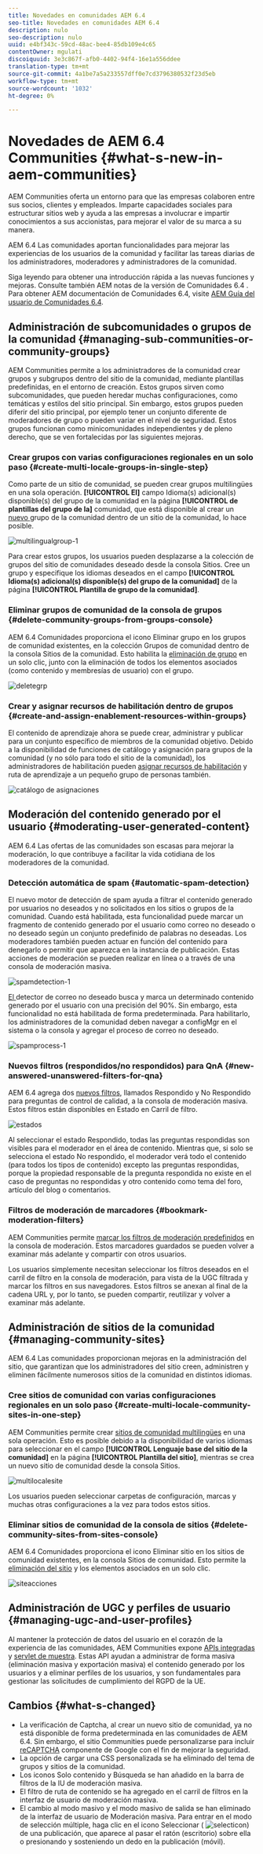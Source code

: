 ```yaml
---
title: Novedades en comunidades AEM 6.4
seo-title: Novedades en comunidades AEM 6.4
description: nulo
seo-description: nulo
uuid: e4bf343c-59cd-48ac-bee4-85db109e4c65
contentOwner: mgulati
discoiquuid: 3e3c867f-afb0-4402-94f4-16e1a556ddee
translation-type: tm+mt
source-git-commit: 4a1be7a5a233557dff0e7cd3796380532f23d5eb
workflow-type: tm+mt
source-wordcount: '1032'
ht-degree: 0%

---
```



# Novedades de AEM 6.4 Communities {#what-s-new-in-aem-communities}

AEM Communities oferta un entorno para que las empresas colaboren entre sus socios, clientes y empleados. Imparte capacidades sociales para estructurar sitios web y ayuda a las empresas a involucrar e impartir conocimientos a sus accionistas, para mejorar el valor de su marca a su manera.

AEM 6.4 Las comunidades aportan funcionalidades para mejorar las experiencias de los usuarios de la comunidad y facilitar las tareas diarias de los administradores, moderadores y administradores de la comunidad.

Siga leyendo para obtener una introducción rápida a las nuevas funciones y mejoras. Consulte también AEM notas de la versión de Comunidades 6.4 [](../release-notes/communities-release-notes.md). Para obtener AEM documentación de Comunidades 6.4, visite [AEM Guía del usuario de Comunidades 6.4](home.md).

## Administración de subcomunidades o grupos de la comunidad {#managing-sub-communities-or-community-groups}

AEM Communities permite a los administradores de la comunidad crear grupos y subgrupos dentro del sitio de la comunidad, mediante plantillas predefinidas, en el entorno de creación. Estos grupos sirven como subcomunidades, que pueden heredar muchas configuraciones, como temáticas y estilos del sitio principal. Sin embargo, estos grupos pueden diferir del sitio principal, por ejemplo tener un conjunto diferente de moderadores de grupo o pueden variar en el nivel de seguridad. Estos grupos funcionan como minicomunidades independientes y de pleno derecho, que se ven fortalecidas por las siguientes mejoras.

### Crear grupos con varias configuraciones regionales en un solo paso {#create-multi-locale-groups-in-single-step}

Como parte de un sitio de comunidad, se pueden crear grupos multilingües en una sola operación. **[!UICONTROL El]** campo Idioma(s) adicional(s) disponible(s) del grupo de la comunidad en la página  **[!UICONTROL de plantillas del grupo de la]** comunidad, que está disponible al crear un  [nuevo ](groups.md) grupo de la comunidad dentro de un sitio de la comunidad, lo hace posible.

![multilingualgroup-1](assets/multilingualgroup-1.png)

Para crear estos grupos, los usuarios pueden desplazarse a la colección de grupos del sitio de comunidades deseado desde la consola Sitios. Cree un grupo y especifique los idiomas deseados en el campo **[!UICONTROL Idioma(s) adicional(s) disponible(s) del grupo de la comunidad]** de la página **[!UICONTROL Plantilla de grupo de la comunidad]**.

### Eliminar grupos de comunidad de la consola de grupos {#delete-community-groups-from-groups-console}

AEM 6.4 Comunidades proporciona el icono Eliminar grupo en los grupos de comunidad existentes, en la colección Grupos de comunidad dentro de la consola Sitios de la comunidad. Esto habilita la [eliminación de grupo](groups.md#deleting-the-group) en un solo clic, junto con la eliminación de todos los elementos asociados (como contenido y membresías de usuario) con el grupo.

![deletegrp](assets/deletegrp.png)

### Crear y asignar recursos de habilitación dentro de grupos {#create-and-assign-enablement-resources-within-groups}

El contenido de aprendizaje ahora se puede crear, administrar y publicar para un conjunto específico de miembros de la comunidad objetivo. Debido a la disponibilidad de funciones de catálogo y asignación para grupos de la comunidad (y no sólo para todo el sitio de la comunidad), los administradores de habilitación pueden [asignar recursos de habilitación](resource.md) y ruta de aprendizaje a un pequeño grupo de personas también.

![catálogo de asignaciones](assets/assignmentcatalog.png)

## Moderación del contenido generado por el usuario {#moderating-user-generated-content}

AEM 6.4 Las ofertas de las comunidades son escasas para mejorar la moderación, lo que contribuye a facilitar la vida cotidiana de los moderadores de la comunidad.

### Detección automática de spam {#automatic-spam-detection}

El nuevo motor de detección de spam ayuda a filtrar el contenido generado por usuarios no deseados y no solicitados en los sitios o grupos de la comunidad. Cuando está habilitada, esta funcionalidad puede marcar un fragmento de contenido generado por el usuario como correo no deseado o no deseado según un conjunto predefinido de palabras no deseadas. Los moderadores también pueden actuar en función del contenido para denegarlo o permitir que aparezca en la instancia de publicación. Estas acciones de moderación se pueden realizar en línea o a través de una consola de moderación masiva.

![spamdetection-1](assets/spamdetection-1.png)

[El ](moderate-ugc.md#spam-detection) detector de correo no deseado busca y marca un determinado contenido generado por el usuario con una precisión del 90%. Sin embargo, esta funcionalidad no está habilitada de forma predeterminada. Para habilitarlo, los administradores de la comunidad deben navegar a configMgr en el sistema o la consola y agregar el proceso de correo no deseado.

![spamprocess-1](assets/spamprocess-1.png)

### Nuevos filtros (respondidos/no respondidos) para QnA {#new-answered-unanswered-filters-for-qna}

AEM 6.4 agrega dos [nuevos filtros](moderation.md#filter-rail), llamados Respondido y No Respondido para preguntas de control de calidad, a la consola de moderación masiva. Estos filtros están disponibles en Estado en Carril de filtro.

![estados](assets/statuses.png)

Al seleccionar el estado Respondido, todas las preguntas respondidas son visibles para el moderador en el área de contenido. Mientras que, si solo se selecciona el estado No respondido, el moderador verá todo el contenido (para todos los tipos de contenido) excepto las preguntas respondidas, porque la propiedad responsable de la pregunta respondida no existe en el caso de preguntas no respondidas y otro contenido como tema del foro, artículo del blog o comentarios.

### Filtros de moderación de marcadores {#bookmark-moderation-filters}

AEM Communities permite [marcar los filtros de moderación predefinidos](moderation.md#filter-rail) en la consola de moderación. Estos marcadores guardados se pueden volver a examinar más adelante y compartir con otros usuarios.

Los usuarios simplemente necesitan seleccionar los filtros deseados en el carril de filtro en la consola de moderación, para vista de la UGC filtrada y marcar los filtros en sus navegadores. Estos filtros se anexan al final de la cadena URL y, por lo tanto, se pueden compartir, reutilizar y volver a examinar más adelante.

## Administración de sitios de la comunidad {#managing-community-sites}

AEM 6.4 Las comunidades proporcionan mejoras en la administración del sitio, que garantizan que los administradores del sitio creen, administren y eliminen fácilmente numerosos sitios de la comunidad en distintos idiomas.

### Cree sitios de comunidad con varias configuraciones regionales en un solo paso {#create-multi-locale-community-sites-in-one-step}

AEM Communities permite crear [sitios de comunidad multilingües](create-site.md) en una sola operación. Esto es posible debido a la disponibilidad de varios idiomas para seleccionar en el campo **[!UICONTROL Lenguaje base del sitio de la comunidad]** en la página **[!UICONTROL Plantilla del sitio]**, mientras se crea un nuevo sitio de comunidad desde la consola Sitios.

![multilocalesite](assets/multilocalesite.png)

Los usuarios pueden seleccionar carpetas de configuración, marcas y muchas otras configuraciones a la vez para todos estos sitios.

### Eliminar sitios de comunidad de la consola de sitios {#delete-community-sites-from-sites-console}

AEM 6.4 Comunidades proporciona el icono Eliminar sitio en los sitios de comunidad existentes, en la consola Sitios de comunidad. Esto permite la [eliminación del sitio](create-site.md) y los elementos asociados en un solo clic.

![siteacciones](assets/siteactions.png)

## Administración de UGC y perfiles de usuario {#managing-ugc-and-user-profiles}

Al mantener la protección de datos del usuario en el corazón de la experiencia de las comunidades, AEM Communities expone [APIs integradas](user-ugc-management-service.md) y [servlet de muestra](https://github.com/Adobe-Marketing-Cloud/aem-communities-ugc-migration/tree/main/bundles/communities-ugc-management-servlet). Estas API ayudan a administrar de forma masiva (eliminación masiva y exportación masiva) el contenido generado por los usuarios y a eliminar perfiles de los usuarios, y son fundamentales para gestionar las solicitudes de cumplimiento del RGPD de la UE.

## Cambios {#what-s-changed}

* La verificación de Captcha, al crear un nuevo sitio de comunidad, ya no está disponible de forma predeterminada en las comunidades de AEM 6.4. Sin embargo, el sitio Communities puede personalizarse para incluir [reCAPTCHA](https://helpx.adobe.com/experience-manager/using/aem_recaptcha.html) componente de Google con el fin de mejorar la seguridad.
* La opción de cargar una CSS personalizada se ha eliminado del tema de grupos y sitios de la comunidad.
* Los iconos Solo contenido y Búsqueda se han añadido en la barra de filtros de la IU de moderación masiva.
* El filtro de ruta de contenido se ha agregado en el carril de filtros en la interfaz de usuario de moderación masiva.
* El cambio al modo masivo y el modo masivo de salida se han eliminado de la interfaz de usuario de Moderación masiva. Para entrar en el modo de selección múltiple, haga clic en el icono Seleccionar ( ![selecticon](assets/selecticon.png)) de una publicación, que aparece al pasar el ratón (escritorio) sobre ella o presionando y sosteniendo un dedo en la publicación (móvil).
